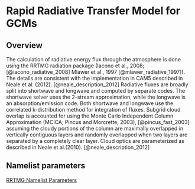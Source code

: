 # Rapid Radiative Transfer Model for GCMs

## Overview

The calculation of radiative energy flux through the atmosphere is done using the RRTMG radiation package (Iacono et al., 2008; [@iacono_radiative_2008] Mlawer et al., 1997 [@mlawer_radiative_1997]). The details are consistent with the implementation in CAM5 described in Neale et al. (2012). [@neale_description_2012] Radiative fluxes are broadly split into shortwave and longwave and computed by separate codes. The shortwave solver uses the 2-stream approximation, while the longwave is an absorption/emission code. Both shortwave and longwave use the correlated k-distribution method for integration of fluxes. Subgrid cloud overlap is accounted for using the Monte Carlo Independent Column Approximation (MCICA; Pincus and Morcrette, 2003), [@pincus_fast_2003] assuming the cloudy portions of the column are maximally overlapped in vertically contiguous layers and randomly overlapped when two layers are separated by a completely clear layer. Cloud optics are parameterized as described in Neale et al.(2010). [@neale_description_2012]

## Namelist parameters

[RRTMG Namelist Parameters](../user-guide/namelist_parameters.md#rapid-radiative-transfer-model-for-gcms)
